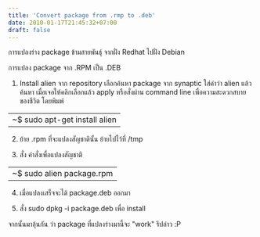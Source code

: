 ```yaml
---
title: 'Convert package from .rmp to .deb'
date: 2010-01-17T21:45:32+07:00
draft: false
---
```

การแปลงร่าง package ข้ามสายพันธุ์ จากฝั่ง Redhat ไปฝั่ง Debian

การแปลง package จาก .RPM เป็น .DEB

1. Install alien จาก repository
เลือกค้นหา package จาก synaptic ใส่คำว่า alien แล้วค้นหา เมื่อเจอให้คลิกเลือกแล้ว apply หรือสั่งผ่าน command line เพื่อความสะดวกสบายของชีวิต โดยพิมพ์
<table class="table table-bordered">
      <td>
        ~$ sudo apt-get install alien
      </td>
</table>

2. ย้าย .rpm ที่จะแปลงสัญชาตินั้น ย้ายไปไว้ที่ /tmp

3. สั่ง คำสั่งเพื่อแปลงสัญชาติ
<table class="table table-bordered">
      <td>
        ~$ sudo alien package.rpm
      </td>
</table>
    

4. เมื่อแปลงเสร็จจะได้ package.deb ออกมา

5. สั่ง sudo dpkg -i package.deb เพื่อ install

จากนั้นมาลุ้นกัน ว่า package ที่แปลงร่างมานี้จะ "work" รึปล่าว  :P